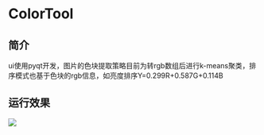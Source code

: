 # ColorTool
## 简介
ui使用pyqt开发，图片的色块提取策略目前为转rgb数组后进行k-means聚类，排序模式也基于色块的rgb信息，如亮度排序Y=0.299R+0.587G+0.114B

## 运行效果
![](https://github.com/Djj646/ColorTool/blob/master/example.JPG)
